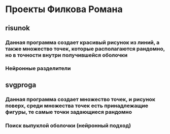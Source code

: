 # Проекты Филкова Романа
## risunok
### Данная программа создает красивый рисунок из линий, а также множество точек, которые располагаются рандомно, но в точности внутри получившейся оболочки
### Нейронные разделители
## svgproga
### Данная программа создает множество точек, и рисунок поверх, среди множества точек есть принадлежащие фигуры, те самые точки задающиеся рандомно
### Поиск выпуклой оболочки (нейронный подход)
